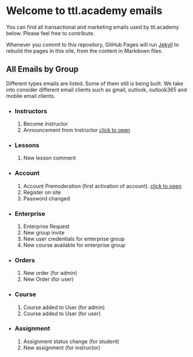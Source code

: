 # Welcome to ttl.academy emails

You can find all transactional and marketing emails used by ttl.academy below. Please feel free to contribute. 

Whenever you commit to this repository, GitHub Pages will run [Jekyll](https://jekyllrb.com/) to rebuild the pages in this site, from the content in Markdown files.

## All Emails by Group

Different types emails are listed. Some of them still is being built. We take into consider different email clients such as gmail, outlook, outlook365 and mobile email clients.


- ### Instructors

  1. Become instructor
  2. Announcement from Instructor [click to open](./announcement.html)

- ### Lessons

  1. New lesson comment

- ### Account

  1. Account Premoderation (first activation of account). [click to open](./activateAccount.html)
  2. Register on site
  3. Password changed
  
- ### Enterprise

  1. Enterprise Request
  2. New group invite
  3. New user credentials for enterprise group
  4. New course available for enterprise group
  
- ### Orders

  1. New order (for admin)
  2. New Order (for user)
  
- ### Course

  1. Course added to User (for admin)
  2. Course added to User (for user)
  
- ### Assignment

  1. Assignment status change (for student)
  2. New assignment (for instructor)
